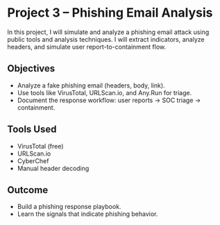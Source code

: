 # Project 3 – Phishing Email Analysis

In this project, I will simulate and analyze a phishing email attack using public tools and analysis techniques. I will extract indicators, analyze headers, and simulate user report-to-containment flow.

## Objectives
- Analyze a fake phishing email (headers, body, link).
- Use tools like VirusTotal, URLScan.io, and Any.Run for triage.
- Document the response workflow: user reports → SOC triage → containment.

## Tools Used
- VirusTotal (free)
- URLScan.io
- CyberChef
- Manual header decoding

## Outcome
- Build a phishing response playbook.
- Learn the signals that indicate phishing behavior.
